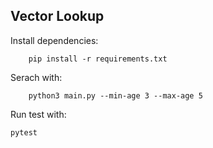 ## Vector Lookup

Install dependencies:

        pip install -r requirements.txt

Serach with:

        python3 main.py --min-age 3 --max-age 5

Run test with:

    pytest

